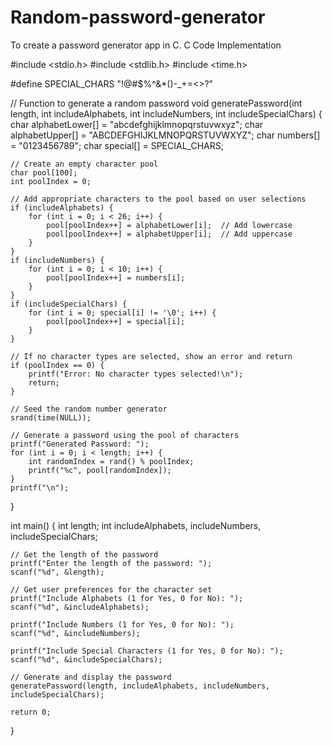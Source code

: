 # Random-password-generator
To create a password generator app in C.
C Code Implementation






#include <stdio.h>
#include <stdlib.h>
#include <time.h>

#define SPECIAL_CHARS "!@#$%^&*()-_+=<>?"

// Function to generate a random password
void generatePassword(int length, int includeAlphabets, int includeNumbers, int includeSpecialChars) {
    char alphabetLower[] = "abcdefghijklmnopqrstuvwxyz";
    char alphabetUpper[] = "ABCDEFGHIJKLMNOPQRSTUVWXYZ";
    char numbers[] = "0123456789";
    char special[] = SPECIAL_CHARS;

    // Create an empty character pool
    char pool[100];
    int poolIndex = 0;

    // Add appropriate characters to the pool based on user selections
    if (includeAlphabets) {
        for (int i = 0; i < 26; i++) {
            pool[poolIndex++] = alphabetLower[i];  // Add lowercase
            pool[poolIndex++] = alphabetUpper[i];  // Add uppercase
        }
    }
    if (includeNumbers) {
        for (int i = 0; i < 10; i++) {
            pool[poolIndex++] = numbers[i];
        }
    }
    if (includeSpecialChars) {
        for (int i = 0; special[i] != '\0'; i++) {
            pool[poolIndex++] = special[i];
        }
    }

    // If no character types are selected, show an error and return
    if (poolIndex == 0) {
        printf("Error: No character types selected!\n");
        return;
    }

    // Seed the random number generator
    srand(time(NULL));

    // Generate a password using the pool of characters
    printf("Generated Password: ");
    for (int i = 0; i < length; i++) {
        int randomIndex = rand() % poolIndex;
        printf("%c", pool[randomIndex]);
    }
    printf("\n");
}

int main() {
    int length;
    int includeAlphabets, includeNumbers, includeSpecialChars;

    // Get the length of the password
    printf("Enter the length of the password: ");
    scanf("%d", &length);

    // Get user preferences for the character set
    printf("Include Alphabets (1 for Yes, 0 for No): ");
    scanf("%d", &includeAlphabets);

    printf("Include Numbers (1 for Yes, 0 for No): ");
    scanf("%d", &includeNumbers);

    printf("Include Special Characters (1 for Yes, 0 for No): ");
    scanf("%d", &includeSpecialChars);

    // Generate and display the password
    generatePassword(length, includeAlphabets, includeNumbers, includeSpecialChars);

    return 0;
}
